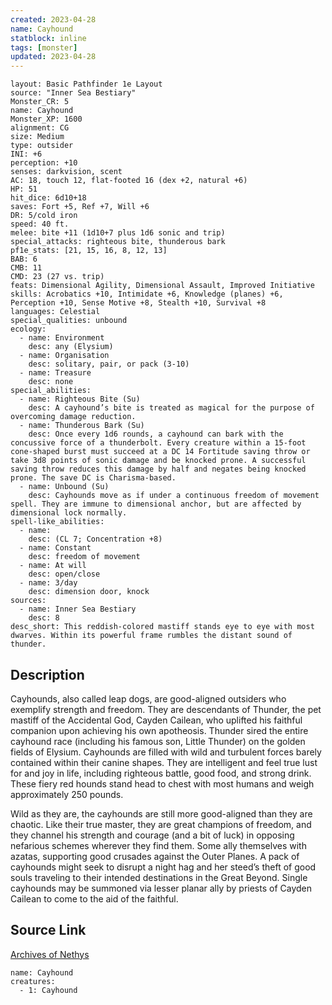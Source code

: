 ```yaml
---
created: 2023-04-28
name: Cayhound
statblock: inline
tags: [monster]
updated: 2023-04-28
---
```

```statblock
layout: Basic Pathfinder 1e Layout
source: "Inner Sea Bestiary"
Monster_CR: 5
name: Cayhound
Monster_XP: 1600
alignment: CG
size: Medium
type: outsider
INI: +6
perception: +10
senses: darkvision, scent
AC: 18, touch 12, flat-footed 16 (dex +2, natural +6)
HP: 51
hit_dice: 6d10+18
saves: Fort +5, Ref +7, Will +6
DR: 5/cold iron
speed: 40 ft.
melee: bite +11 (1d10+7 plus 1d6 sonic and trip)
special_attacks: righteous bite, thunderous bark
pf1e_stats: [21, 15, 16, 8, 12, 13]
BAB: 6
CMB: 11
CMD: 23 (27 vs. trip)
feats: Dimensional Agility, Dimensional Assault, Improved Initiative
skills: Acrobatics +10, Intimidate +6, Knowledge (planes) +6, Perception +10, Sense Motive +8, Stealth +10, Survival +8
languages: Celestial
special_qualities: unbound
ecology:
  - name: Environment
    desc: any (Elysium)
  - name: Organisation
    desc: solitary, pair, or pack (3-10)
  - name: Treasure
    desc: none
special_abilities:
  - name: Righteous Bite (Su)
    desc: A cayhound’s bite is treated as magical for the purpose of overcoming damage reduction.
  - name: Thunderous Bark (Su)
    desc: Once every 1d6 rounds, a cayhound can bark with the concussive force of a thunderbolt. Every creature within a 15-foot cone-shaped burst must succeed at a DC 14 Fortitude saving throw or take 3d8 points of sonic damage and be knocked prone. A successful saving throw reduces this damage by half and negates being knocked prone. The save DC is Charisma-based.
  - name: Unbound (Su)
    desc: Cayhounds move as if under a continuous freedom of movement spell. They are immune to dimensional anchor, but are affected by dimensional lock normally.
spell-like_abilities:
  - name:
    desc: (CL 7; Concentration +8)
  - name: Constant
    desc: freedom of movement
  - name: At will
    desc: open/close
  - name: 3/day
    desc: dimension door, knock
sources:
  - name: Inner Sea Bestiary
    desc: 8
desc_short: This reddish-colored mastiff stands eye to eye with most dwarves. Within its powerful frame rumbles the distant sound of thunder.
```
## Description
Cayhounds, also called leap dogs, are good-aligned outsiders who exemplify strength and freedom. They are descendants of Thunder, the pet mastiff of the Accidental God, Cayden Cailean, who uplifted his faithful companion upon achieving his own apotheosis. Thunder sired the entire cayhound race (including his famous son, Little Thunder) on the golden fields of Elysium. Cayhounds are filled with wild and turbulent forces barely contained within their canine shapes. They are intelligent and feel true lust for and joy in life, including righteous battle, good food, and strong drink. These fiery red hounds stand head to chest with most humans and weigh approximately 250 pounds.

Wild as they are, the cayhounds are still more good-aligned than they are chaotic. Like their true master, they are great champions of freedom, and they channel his strength and courage (and a bit of luck) in opposing nefarious schemes wherever they find them. Some ally themselves with azatas, supporting good crusades against the Outer Planes. A pack of cayhounds might seek to disrupt a night hag and her steed’s theft of good souls traveling to their intended destinations in the Great Beyond. Single cayhounds may be summoned via lesser planar ally by priests of Cayden Cailean to come to the aid of the faithful.
## Source Link
[Archives of Nethys](https://aonprd.com/MonsterDisplay.aspx?ItemName=Cayhound)
```encounter-table
name: Cayhound
creatures:
  - 1: Cayhound
```

